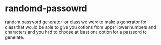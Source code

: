 # randomd-passowrd
random password generator for class
we were to make a generator for class that would be able to give you options from upper lower numbers and characters and you had to choose at least one option for a passsord to generate. 
